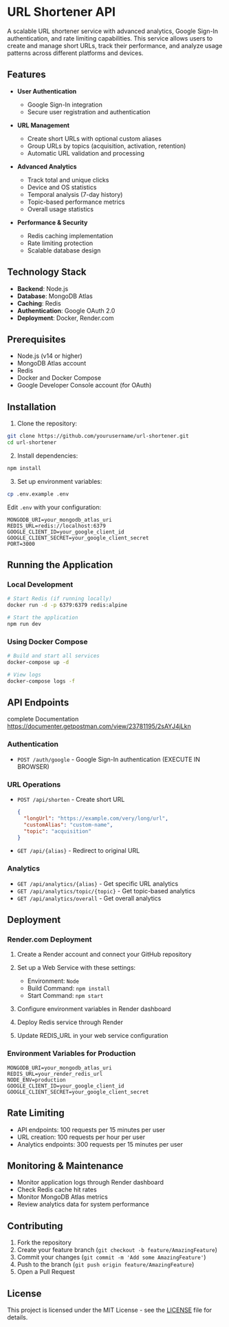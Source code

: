 # URL Shortener API

A scalable URL shortener service with advanced analytics, Google Sign-In authentication, and rate limiting capabilities. This service allows users to create and manage short URLs, track their performance, and analyze usage patterns across different platforms and devices.

## Features

- **User Authentication**

  - Google Sign-In integration
  - Secure user registration and authentication

- **URL Management**

  - Create short URLs with optional custom aliases
  - Group URLs by topics (acquisition, activation, retention)
  - Automatic URL validation and processing

- **Advanced Analytics**

  - Track total and unique clicks
  - Device and OS statistics
  - Temporal analysis (7-day history)
  - Topic-based performance metrics
  - Overall usage statistics

- **Performance & Security**
  - Redis caching implementation
  - Rate limiting protection
  - Scalable database design

## Technology Stack

- **Backend**: Node.js
- **Database**: MongoDB Atlas
- **Caching**: Redis
- **Authentication**: Google OAuth 2.0
- **Deployment**: Docker, Render.com

## Prerequisites

- Node.js (v14 or higher)
- MongoDB Atlas account
- Redis
- Docker and Docker Compose
- Google Developer Console account (for OAuth)

## Installation

1. Clone the repository:

```bash
git clone https://github.com/yourusername/url-shortener.git
cd url-shortener
```

2. Install dependencies:

```bash
npm install
```

3. Set up environment variables:

```bash
cp .env.example .env
```

Edit `.env` with your configuration:

```
MONGODB_URI=your_mongodb_atlas_uri
REDIS_URL=redis://localhost:6379
GOOGLE_CLIENT_ID=your_google_client_id
GOOGLE_CLIENT_SECRET=your_google_client_secret
PORT=3000
```

## Running the Application

### Local Development

```bash
# Start Redis (if running locally)
docker run -d -p 6379:6379 redis:alpine

# Start the application
npm run dev
```

### Using Docker Compose

```bash
# Build and start all services
docker-compose up -d

# View logs
docker-compose logs -f
```

## API Endpoints

complete Documentation https://documenter.getpostman.com/view/23781195/2sAYJ4jLkn

### Authentication

- `POST /auth/google` - Google Sign-In authentication (EXECUTE IN BROWSER)

### URL Operations

- `POST /api/shorten` - Create short URL

  ```json
  {
    "longUrl": "https://example.com/very/long/url",
    "customAlias": "custom-name",
    "topic": "acquisition"
  }
  ```

- `GET /api/{alias}` - Redirect to original URL

### Analytics

- `GET /api/analytics/{alias}` - Get specific URL analytics
- `GET /api/analytics/topic/{topic}` - Get topic-based analytics
- `GET /api/analytics/overall` - Get overall analytics

## Deployment

### Render.com Deployment

1. Create a Render account and connect your GitHub repository
2. Set up a Web Service with these settings:

   - Environment: `Node`
   - Build Command: `npm install`
   - Start Command: `npm start`

3. Configure environment variables in Render dashboard
4. Deploy Redis service through Render
5. Update REDIS_URL in your web service configuration

### Environment Variables for Production

```
MONGODB_URI=your_mongodb_atlas_uri
REDIS_URL=your_render_redis_url
NODE_ENV=production
GOOGLE_CLIENT_ID=your_google_client_id
GOOGLE_CLIENT_SECRET=your_google_client_secret
```

## Rate Limiting

- API endpoints: 100 requests per 15 minutes per user
- URL creation: 100 requests per hour per user
- Analytics endpoints: 300 requests per 15 minutes per user

## Monitoring & Maintenance

- Monitor application logs through Render dashboard
- Check Redis cache hit rates
- Monitor MongoDB Atlas metrics
- Review analytics data for system performance

## Contributing

1. Fork the repository
2. Create your feature branch (`git checkout -b feature/AmazingFeature`)
3. Commit your changes (`git commit -m 'Add some AmazingFeature'`)
4. Push to the branch (`git push origin feature/AmazingFeature`)
5. Open a Pull Request

## License

This project is licensed under the MIT License - see the [LICENSE](LICENSE) file for details.
